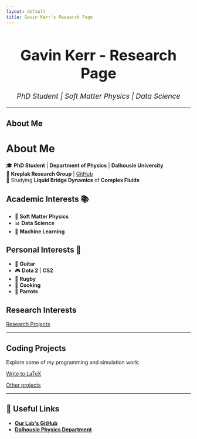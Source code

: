 ```yaml
---
layout: default
title: Gavin Kerr's Research Page
---
```


<h1 style="text-align:center; font-size: 2.5rem;">Gavin Kerr - Research Page</h1>
<p style="text-align:center; font-size: 1.2rem;"><i>PhD Student | Soft Matter Physics | Data Science</i></p>

---

## About Me
# **About Me**  
🎓 **PhD Student** | **Department of Physics** | **Dalhousie University**  
🔬 **Kreplak Research Group** | [GitHub](https://github.com/kreplak-research-group)  
🧪 Studying **Liquid Bridge Dynamics** of **Complex Fluids**  

## **Academic Interests** 📚  
- 🧩 **Soft Matter Physics**  
- 📊 **Data Science**  
- 🤖 **Machine Learning**  

## **Personal Interests** 🎸  
- 🎸 **Guitar**  
- 🎮 **Dota 2** | **CS2**  
- 🏉 **Rugby**  
- 🍳 **Cooking**  
- 🦜 **Parrots**  

## Research Interests

[Research Projects](research.md)

---

## Coding Projects
Explore some of my programming and simulation work:

[Write to LaTeX](coding_projects/write_to_latex.md)

[Other projects](coding_projects/other_projects.md)

---

## 🔗 Useful Links
- **[Our Lab's GitHub](https://github.com/kreplak-research-group)**
- **[Dalhousie Physics Department](https://www.dal.ca/faculty/science/physics.html)**


